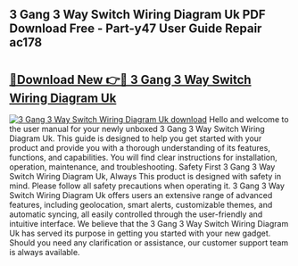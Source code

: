 ## 3 Gang 3 Way Switch Wiring Diagram Uk PDF Download Free - Part-y47 User Guide Repair ac178

# <h2><a href="http://dfovf1.blite.top/?on=3+Gang+3+Way+Switch+Wiring+Diagram+Uk">🔗Download New 👉🔴 3 Gang 3 Way Switch Wiring Diagram Uk</a></h2>

[![3 Gang 3 Way Switch Wiring Diagram Uk download](https://i.imgur.com/lujVjoI.png)](http://dfovf1.blite.top/?on=3+Gang+3+Way+Switch+Wiring+Diagram+Uk)
Hello and welcome to the user manual for your newly unboxed 3 Gang 3 Way Switch Wiring Diagram Uk. This guide is designed to help you get started with your product and provide you with a thorough understanding of its features, functions, and capabilities. You will find clear instructions for installation, operation, maintenance, and troubleshooting. Safety First 3 Gang 3 Way Switch Wiring Diagram Uk, Always This product is designed with safety in mind. Please follow all safety precautions when operating it. 3 Gang 3 Way Switch Wiring Diagram Uk offers users an extensive range of advanced features, including geolocation, smart alerts, customizable themes, and automatic syncing, all easily controlled through the user-friendly and intuitive interface. We believe that the 3 Gang 3 Way Switch Wiring Diagram Uk has served its purpose in getting you started with your new gadget. Should you need any clarification or assistance, our customer support team is always available.
